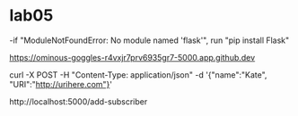 # lab05

-if "ModuleNotFoundError: No module named 'flask'", run "pip install Flask"

https://ominous-goggles-r4vxjr7prv6935gr7-5000.app.github.dev

curl -X POST -H "Content-Type: application/json" -d '{"name":"Kate", "URI":"http://urihere.com"}'

http://localhost:5000/add-subscriber

